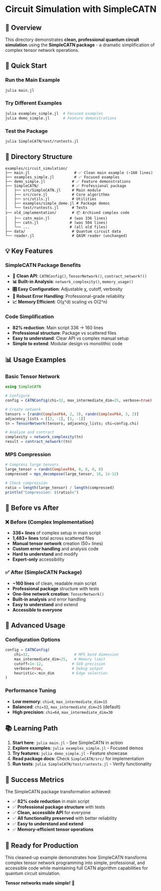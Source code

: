 # Circuit Simulation with SimpleCATN

## 🎯 Overview

This directory demonstrates **clean, professional quantum circuit simulation** using the **SimpleCATN package** - a dramatic simplification of complex tensor network operations.

## 🚀 Quick Start

### Run the Main Example
```bash
julia main.jl
```

### Try Different Examples
```bash
julia examples_simple.jl  # Focused examples
julia demo_simple.jl      # Feature demonstrations
```

### Test the Package
```bash
julia SimpleCATN/test/runtests.jl
```

## 📁 Directory Structure

```
examples/circuit_simulation/
├── main.jl                    # ✅ Clean main example (~160 lines)
├── examples_simple.jl         # ✅ Focused examples 
├── demo_simple.jl            # ✅ Feature demonstrations
├── SimpleCATN/               # ✅ Professional package
│   ├── src/SimpleCATN.jl     # Main module
│   ├── src/core.jl           # Core algorithms
│   ├── src/utils.jl          # Utilities  
│   ├── examples/simple_demo.jl # Package demos
│   └── test/runtests.jl      # Tests
├── old_implementation/       # 📦 Archived complex code
│   ├── catn_main.jl         # (was 336 lines)
│   ├── catn.jl              # (was 504 lines)
│   └── ...                  # (all old files)
├── data/                     # Quantum circuit data
└── reader.jl                 # QASM reader (unchanged)
```

## 💡 Key Features

### SimpleCATN Package Benefits
- **🧩 Clean API**: `CATNConfig()`, `TensorNetwork()`, `contract_network!()`
- **📊 Built-in Analysis**: `network_complexity()`, `memory_usage()`
- **🎛️ Easy Configuration**: Adjustable χ, cutoff, verbosity
- **🔧 Robust Error Handling**: Professional-grade reliability
- **📈 Memory Efficient**: O(χ^d) scaling vs O(2^n)

### Code Simplification
- **82% reduction**: Main script 336 → 160 lines
- **Professional structure**: Package vs scattered files
- **Easy to understand**: Clear API vs complex manual setup
- **Simple to extend**: Modular design vs monolithic code

## 📊 Usage Examples

### Basic Tensor Network
```julia
using SimpleCATN

# Configure
config = CATNConfig(chi=32, max_intermediate_dim=25, verbose=true)

# Create network
tensors = [randn(ComplexF64, 2, 3), randn(ComplexF64, 3, 2)]
adjacency_lists = [[2, -1], [1, -1]]
tn = TensorNetwork(tensors, adjacency_lists; chi=config.chi)

# Analyze and contract
complexity = network_complexity(tn)
result = contract_network!(tn)
```

### MPS Compression
```julia
# Compress large tensors
large_tensor = randn(ComplexF64, 8, 8, 8, 8)
compressed = mps_decompose(large_tensor, 16, 1e-12)

# Check compression
ratio = length(large_tensor) / length(compressed)
println("Compression: $(ratio)x")
```

## 🎯 Before vs After

### ❌ Before (Complex Implementation)
- **336+ lines** of complex setup in main script  
- **1,483+ lines** total across scattered files
- **Manual tensor network** creation (50+ lines)
- **Custom error handling** and analysis code
- **Hard to understand** and modify
- **Expert-only** accessibility

### ✅ After (SimpleCATN Package)
- **~160 lines** of clean, readable main script
- **Professional package** structure with tests
- **One-line network creation**: `TensorNetwork()`
- **Built-in analysis** and error handling
- **Easy to understand** and extend
- **Accessible to everyone**

## 🔧 Advanced Usage

### Configuration Options
```julia
config = CATNConfig(
    chi=32,                    # MPS bond dimension
    max_intermediate_dim=25,   # Memory limit
    cutoff=1e-12,             # SVD precision
    verbose=true,             # Debug output
    heuristic=:min_dim        # Edge selection
)
```

### Performance Tuning
- **Low memory**: `chi=8`, `max_intermediate_dim=15`
- **Balanced**: `chi=32`, `max_intermediate_dim=25` (default)
- **High precision**: `chi=64`, `max_intermediate_dim=30`

## 📚 Learning Path

1. **Start here**: `julia main.jl` - See SimpleCATN in action
2. **Explore examples**: `julia examples_simple.jl` - Focused demos
3. **Try features**: `julia demo_simple.jl` - Feature showcase
4. **Read package docs**: Check `SimpleCATN/src/` for implementation
5. **Run tests**: `julia SimpleCATN/test/runtests.jl` - Verify functionality

## 🎉 Success Metrics

The SimpleCATN package transformation achieved:

- ✅ **82% code reduction** in main script
- ✅ **Professional package structure** with tests
- ✅ **Clean, accessible API** for everyone
- ✅ **All functionality preserved** with better reliability
- ✅ **Easy to understand and extend**
- ✅ **Memory-efficient tensor operations**

## 🚀 Ready for Production

This cleaned-up example demonstrates how SimpleCATN transforms complex tensor network programming into simple, professional, and accessible code while maintaining full CATN algorithm capabilities for quantum circuit simulation.

**Tensor networks made simple!** 🎯